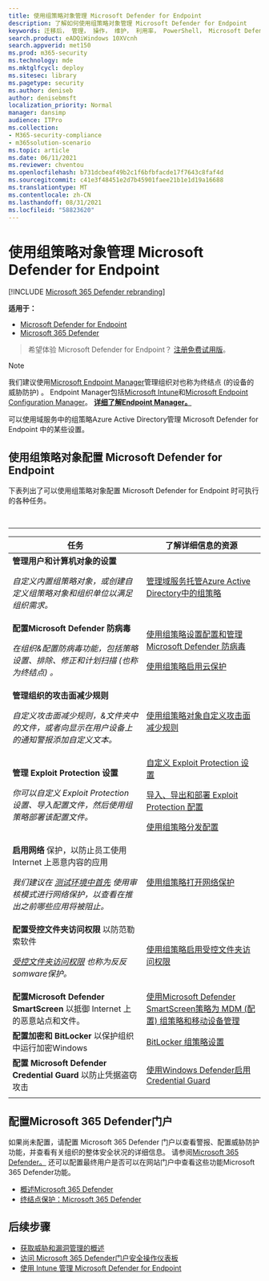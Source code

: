 ```yaml
---
title: 使用组策略对象管理 Microsoft Defender for Endpoint
description: 了解如何使用组策略对象管理 Microsoft Defender for Endpoint
keywords: 迁移后， 管理， 操作， 维护， 利用率， PowerShell， Microsoft Defender for Endpoint， edr
search.product: eADQiWindows 10XVcnh
search.appverid: met150
ms.prod: m365-security
ms.technology: mde
ms.mktglfcycl: deploy
ms.sitesec: library
ms.pagetype: security
ms.author: deniseb
author: denisebmsft
localization_priority: Normal
manager: dansimp
audience: ITPro
ms.collection:
- M365-security-compliance
- m365solution-scenario
ms.topic: article
ms.date: 06/11/2021
ms.reviewer: chventou
ms.openlocfilehash: b731dcbeaf49b2c1f6bfbfacde17f7643c8faf4d
ms.sourcegitcommit: c41e3f48451e2d7b45901faee21b1e1d19a16688
ms.translationtype: MT
ms.contentlocale: zh-CN
ms.lasthandoff: 08/31/2021
ms.locfileid: "58823620"
---
```

# <a name="manage-microsoft-defender-for-endpoint-with-group-policy-objects"></a>使用组策略对象管理 Microsoft Defender for Endpoint

[!INCLUDE [Microsoft 365 Defender rebranding](../../includes/microsoft-defender.md)]

**适用于：**
- [Microsoft Defender for Endpoint](https://go.microsoft.com/fwlink/p/?linkid=2154037)
- [Microsoft 365 Defender](https://go.microsoft.com/fwlink/?linkid=2118804)

> 希望体验 Microsoft Defender for Endpoint？ [注册免费试用版](https://signup.microsoft.com/create-account/signup?products=7f379fee-c4f9-4278-b0a1-e4c8c2fcdf7e&ru=https://aka.ms/MDEp2OpenTrial?ocid=docs-wdatp-exposedapis-abovefoldlink)。

> [!NOTE]
> 我们建议使用[Microsoft Endpoint Manager](/mem)管理组织对也称为终结点 (的设备的威胁防护) 。 Endpoint Manager包括[Microsoft Intune](/mem/intune/fundamentals/what-is-intune)和[Microsoft Endpoint Configuration Manager](/mem/configmgr/core/understand/introduction)。 **[详细了解Endpoint Manager。](/mem/endpoint-manager-overview)**

可以使用域服务中的组策略Azure Active Directory管理 Microsoft Defender for Endpoint 中的某些设置。

## <a name="configure-microsoft-defender-for-endpoint-with-group-policy-objects"></a>使用组策略对象配置 Microsoft Defender for Endpoint

下表列出了可以使用组策略对象配置 Microsoft Defender for Endpoint 时可执行的各种任务。

<br>

****

|任务|了解详细信息的资源|
|---|---|
|**管理用户和计算机对象的设置** <p> *自定义内置组策略对象，或创建自定义组策略对象和组织单位以满足组织需求。*|[管理域服务托管Azure Active Directory中的组策略](/azure/active-directory-domain-services/manage-group-policy)|
|**配置Microsoft Defender 防病毒** <p> *在组织&配置防病毒功能，包括策略设置、排除、修正和计划扫描 (也称为终结点) 。*|[使用组策略设置配置和管理Microsoft Defender 防病毒](/windows/security/threat-protection/microsoft-defender-antivirus/use-group-policy-microsoft-defender-antivirus) <p> [使用组策略启用云保护](/windows/security/threat-protection/microsoft-defender-antivirus/enable-cloud-protection-microsoft-defender-antivirus#use-group-policy-to-enable-cloud-delivered-protection)|
|**管理组织的攻击面减少规则** <p> *自定义攻击面减少规则，&文件夹中的文件，或者向显示在用户设备上的通知警报添加自定义文本。*|[使用组策略对象自定义攻击面减少规则](/microsoft-365/security/defender-endpoint/customize-attack-surface-reduction#use-group-policy-to-exclude-files-and-folders)|
|**管理 Exploit Protection 设置** <p> *你可以自定义 Exploit Protection 设置、导入配置文件，然后使用组策略部署该配置文件。*|[自定义 Exploit Protection 设置](/microsoft-365/security/defender-endpoint/customize-exploit-protection) <p> [导入、导出和部署 Exploit Protection 配置](/microsoft-365/security/defender-endpoint/import-export-exploit-protection-emet-xml) <p> [使用组策略分发配置](/microsoft-365/security/defender-endpoint/import-export-exploit-protection-emet-xml#use-group-policy-to-distribute-the-configuration)|
|**启用网络** 保护，以防止员工使用 Internet 上恶意内容的应用 <p> *我们建议在 [测试环境中首先](/microsoft-365/security/defender-endpoint/evaluate-network-protection) 使用审核模式进行网络保护，以查看在推出之前哪些应用将被阻止。*|[使用组策略打开网络保护](/microsoft-365/security/defender-endpoint/enable-network-protection#group-policy)|
|**配置受控文件夹访问权限** 以防范勒索软件 <p> *[受控文件夹访问权限](/microsoft-365/security/defender-endpoint/controlled-folders) 也称为反反somware保护。*|[使用组策略启用受控文件夹访问权限](/microsoft-365/security/defender-endpoint/enable-controlled-folders#group-policy)|
|**配置Microsoft Defender SmartScreen** 以抵御 Internet 上的恶意站点和文件。|[使用Microsoft Defender SmartScreen策略为 MDM (配置) 组策略和移动设备管理](/windows/security/threat-protection/microsoft-defender-smartscreen/microsoft-defender-smartscreen-available-settings#group-policy-settings)|
|**配置加密和 BitLocker** 以保护组织中运行加密Windows|[BitLocker 组策略设置](/windows/security/information-protection/bitlocker/bitlocker-group-policy-settings)|
|**配置 Microsoft Defender Credential Guard** 以防止凭据盗窃攻击|[使用Windows Defender启用 Credential Guard](/windows/security/identity-protection/credential-guard/credential-guard-manage#enable-windows-defender-credential-guard-by-using-group-policy)|
|||

## <a name="configure-your-microsoft-365-defender-portal"></a>配置Microsoft 365 Defender门户

如果尚未配置，请配置 Microsoft 365 Defender 门户以查看警报、配置威胁防护功能，并查看有关组织的整体安全状况的详细信息。 请参阅[Microsoft 365 Defender。](microsoft-defender-security-center.md) 还可以配置最终用户是否可以在网站门户中查看这些功能Microsoft 365 Defender功能。

- [概述Microsoft 365 Defender](/microsoft-365/security/defender-endpoint/use)
- [终结点保护：Microsoft 365 Defender](/mem/intune/protect/endpoint-protection-windows-10#microsoft-defender-security-center)

## <a name="next-steps"></a>后续步骤

- [获取威胁和漏洞管理的概述](/microsoft-365/security/defender-endpoint/next-gen-threat-and-vuln-mgt)
- [访问 Microsoft 365 Defender门户安全操作仪表板](/microsoft-365/security/defender-endpoint/security-operations-dashboard)
- [使用 Intune 管理 Microsoft Defender for Endpoint](manage-atp-post-migration-intune.md)
